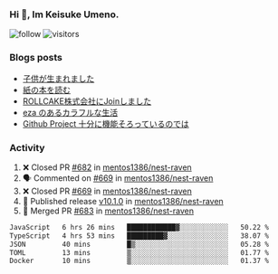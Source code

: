 ### Hi 👋, Im Keisuke Umeno.

<!--
**9renpoto/9renpoto** is a ✨ _special_ ✨ repository because its `README.md` (this file) appears on your GitHub profile.

Here are some ideas to get you started:

- 🔭 I’m currently working on ...
- 🌱 I’m currently learning ...
- 👯 I’m looking to collaborate on ...
- 🤔 I’m looking for help with ...
- 💬 Ask me about ...
- 📫 How to reach me: ...
- 😄 Pronouns: ...
- ⚡ Fun fact: ...
-->

![follow](https://img.shields.io/github/followers/9renpoto?label=Follow&style=social)
![visitors](https://komarev.com/ghpvc/?username=9renpoto&label=Profile%20views&color=0e75b6&style=flat)

### Blogs posts

<!-- BLOG-POST-LIST:START -->
- [子供が生まれました](https://9renpoto.win/entry/2024/04/18/hello-world)
- [紙の本を読む](https://9renpoto.win/entry/2024/02/25/reading-papar-book)
- [ROLLCAKE株式会社にJoinしました](https://9renpoto.win/entry/2024/02/11/join)
- [eza のあるカラフルな生活](https://9renpoto.win/entry/2024/02/01/eza)
- [Github Project 十分に機能そろっているのでは](https://9renpoto.win/entry/2024/01/14/gh-projects)
<!-- BLOG-POST-LIST:END -->

### Activity

<!--START_SECTION:activity-->
1. ❌ Closed PR [#682](https://github.com/mentos1386/nest-raven/pull/682) in [mentos1386/nest-raven](https://github.com/mentos1386/nest-raven)
2. 🗣 Commented on [#669](https://github.com/mentos1386/nest-raven/pull/669#issuecomment-2126046996) in [mentos1386/nest-raven](https://github.com/mentos1386/nest-raven)
3. ❌ Closed PR [#669](https://github.com/mentos1386/nest-raven/pull/669) in [mentos1386/nest-raven](https://github.com/mentos1386/nest-raven)
4. 🚀 Published release [v10.1.0](https://github.com/mentos1386/nest-raven/releases/tag/v10.1.0) in [mentos1386/nest-raven](https://github.com/mentos1386/nest-raven)
5. 🎉 Merged PR [#683](https://github.com/mentos1386/nest-raven/pull/683) in [mentos1386/nest-raven](https://github.com/mentos1386/nest-raven)
<!--END_SECTION:activity-->

<!--START_SECTION:waka-->

```txt
JavaScript   6 hrs 26 mins   ████████████▓░░░░░░░░░░░░   50.22 %
TypeScript   4 hrs 53 mins   █████████▓░░░░░░░░░░░░░░░   38.07 %
JSON         40 mins         █▒░░░░░░░░░░░░░░░░░░░░░░░   05.28 %
TOML         13 mins         ▒░░░░░░░░░░░░░░░░░░░░░░░░   01.77 %
Docker       10 mins         ▒░░░░░░░░░░░░░░░░░░░░░░░░   01.37 %
```

<!--END_SECTION:waka-->

